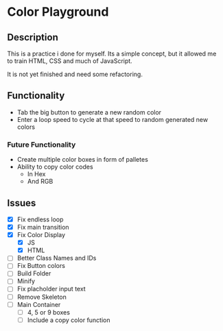 # Color Playground

## Description
This is a practice i done for myself. Its a simple concept, but it allowed me to train HTML, CSS and much of JavaScript.

It is not yet finished and need some refactoring.

## Functionality
- Tab the big button to generate a new random color
- Enter a loop speed to cycle at that speed to random generated new colors

### Future Functionality
- Create multiple  color boxes in form of palletes
- Ability to copy color codes 
  - In Hex
  - And RGB


## Issues
- [x] Fix endless loop
- [x] Fix main transition
- [x] Fix Color Display
  - [x] JS
  - [x] HTML
- [ ] Better Class Names and IDs
- [ ] Fix Button colors
- [ ] Build Folder
- [ ] Minify
- [ ] Fix placholder input text
- [ ] Remove Skeleton
- [ ] Main Container
  - [ ] 4, 5 or 9 boxes
  - [ ] Include a copy color function
